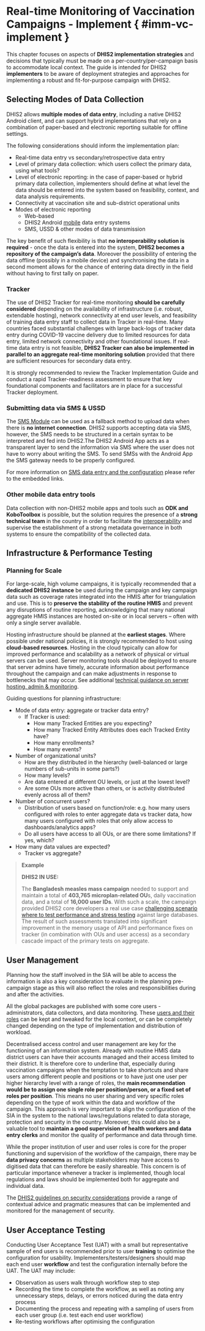 # Real-time Monitoring of Vaccination Campaigns - Implement  { #imm-vc-implement }

This chapter focuses on aspects of **DHIS2 implementation strategies** and decisions that typically must be made on a per-country/per-campaign basis to accommodate local context. The guide is intended for DHIS2 **implementers** to be aware of deployment strategies and approaches for implementing a robust and fit-for-purpose campaign with DHIS2.

## Selecting Modes of Data Collection

DHIS2 allows **multiple modes of data entry**, including a native DHIS2 Android client, and can support hybrid implementations that rely on a combination of paper-based and electronic reporting suitable for offline settings.

The following considerations should inform the implementation plan:

- Real-time data entry vs secondary/retrospective data entry
- Level of primary data collection: which users collect the primary data, using what tools?
- Level of electronic reporting: in the case of paper-based or hybrid primary data collection, implementers should define at what level the data should be entered into the system based on feasibility, context, and data analysis requirements.
- Connectivity at vaccination site and sub-district operational units
- Modes of electronic reporting
  - Web-based
  - DHIS2 Android [mobile](https://docs.dhis2.org/en/implement/android-implementation/about-this-guide.html) data entry systems
  - SMS, USSD & other modes of data transmission

The key benefit of such flexibility is that **no interoperability solution is required** - once the data is entered into the system, **DHIS2 becomes a repository of the campaign’s data**. Moreover the possibility of entering the data offline (possibly in a mobile device) and synchronising the data in a second moment allows for the chance of entering data directly in the field without having to first tally on paper.

### Tracker

The use of DHIS2 Tracker for real-time monitoring **should be carefully considered** depending on the availability of infrastructure (i.e. robust, extendable hosting), network connectivity at end user levels, and feasibility of training data entry staff to collect data in Tracker in real-time. Many countries faced substantial challenges with large back-logs of tracker data entry during COVID-19 vaccine delivery due to limited resources for data entry, limited network connectivity and other foundational issues. If real-time data entry is not feasible, **DHIS2 Tracker can also be implemented in parallel to an aggregate real-time monitoring solution** provided that there are sufficient resources for secondary data entry.

It is strongly recommended to review the Tracker Implementation Guide and conduct a rapid Tracker-readiness assessment to ensure that key foundational components and facilitators are in place for a successful Tracker deployment.

### Submitting data via SMS & USSD

The [SMS Module](https://docs.dhis2.org/en/develop/developing-with-the-android-sdk/sms-module.html) can be used as a fallback method to upload data when there is **no internet connection**. DHIS2 supports accepting data via SMS, however, the SMS needs to be structured in a certain syntax to be interpreted and fed into DHIS2.The DHIS2 Android App acts as a transparent layer to send the information via SMS where the user does not have to worry about writing the SMS. To send SMSs with the Android App the SMS gateway needs to be properly configured.

For more information on [SMS data entry and the configuration](https://docs.dhis2.org/en/manage/performing-system-administration/dhis-core-version-master/using-gateways-for-sms-reporting.html) please refer to the embedded links.

### Other mobile data entry tools

Data collection with non-DHIS2 mobile apps and tools such as **ODK and KoboToolbox** is possible, but the solution requires the presence of a **strong technical team** in the country in order to facilitate the [interoperability](https://docs.dhis2.org/en/implement/implementing-dhis2/integration-concepts.html) and supervise the establishment of a strong metadata governance in both systems to ensure the compatibility of the collected data.

## Infrastructure & Performance Testing

### Planning for Scale

For large-scale, high volume campaigns, it is typically recommended that a **dedicated DHIS2 instance** be used during the campaign and key campaign data such as coverage rates integrated into the HMIS after for triangulation and use. This is to **preserve the stability of the routine HMIS** and prevent any disruptions of routine reporting, acknowledging that many national aggregate HMIS instances are hosted on-site or in local servers – often with only a single server available.

Hosting infrastructure should be planned at the **earliest stages**.  Where possible under national policies, it is strongly recommended to host using **cloud-based resources**. Hosting in the cloud typically can allow for improved performance and scalability as a network of physical or virtual servers can be used. Server monitoring tools should be deployed to ensure that server admins have timely, accurate information about performance throughout the campaign and can make adjustments in response to bottlenecks that may occur. See additional [technical guidance on server hosting, admin & monitoring](https://docs.dhis2.org/en/implement/tracker-implementation/tracker-performance-at-scale.html#server-hosting-administration-and-monitoring).

Guiding questions for planning infrastructure:

- Mode of data entry: aggregate or tracker data entry?
  - If Tracker is used:
    - How many Tracked Entities are you expecting?
    - How many Tracked Entity Attributes does each Tracked Entity have?
    - How many enrollments?
    - How many events?
- Number of organizational units?
  - How are they distributed in the hierarchy (well-balanced or large numbers of sub-units in some parts?)
  - How many levels?
  - Are data entered at different OU levels, or just at the lowest level?
  - Are some OUs more active than others, or is activity distributed evenly across all of them?
- Number of concurrent users?
  - Distribution of users based on function/role: e.g. how many users configured with roles to enter aggregate data vs tracker data, how many users configured with roles that only allow access to dashboards/analytics apps?
  - Do all users have access to all OUs, or are there some limitations? If yes, which?
- How many data values are expected?
  - Tracker vs aggregate?

> **Example**
>
> **DHIS2 IN USE:**
>
> The **Bangladesh measles mass campaign** needed to support and maintain a total of **403,765 microplan-related OU**s, daily vaccination data, and a total of **16,000 user IDs**.
With such a scale, the campaign provided DHIS2 core developers a real use case [challenging scenario where to test performance and stress testing](https://community.dhis2.org/t/bangladesh-is-the-first-country-to-use-dhis2-in-planning-implementing-and-monitoring-mr-campaign-in-largest-scale/42408) against large databases. The result of such assessments translated into significant improvement in the memory usage of API and performance fixes on tracker (in combination with OUs and user access) as a secondary cascade impact of the primary tests on aggregate.

## User Management

Planning how the staff involved in the SIA will be able to access the information is also a key consideration to evaluate in the planning pre-campaign stage as this will also reflect the roles and responsibilities during and after the activities.

All the global packages are published with some core users - administrators, data collectors, and data monitoring. These [users and their roles](https://docs.dhis2.org/en/implement/maintenance-and-use/users-and-user-roles.html) can be kept and tweaked for the local context, or can be completely changed depending on the type of implementation and distribution of workload.

Decentralised access control and user management are key for the functioning of an information system. Already with routine HMIS data district users can have their accounts managed and their access limited to their district. It is therefore core to underline that, especially during vaccination campaigns when the temptation to take shortcuts and share users among different people and positions or to have just one user per higher hierarchy level with a range of roles, the **main recommendation would be to assign one single role per position/person, or a fixed set of roles per position**. This means no user sharing and very specific roles depending on the type of work within the data and workflow of the campaign. This approach is very important to align the configuration of the SIA in the system to the national laws/regulations related to data storage, protection and security in the country. Moreover, this could also be a valuable tool to **maintain a good supervision of health workers and data entry clerks** and monitor the quality of performance and data through time.

While the proper institution of user and user roles is core for the proper functioning and supervision of the workflow of the campaign, there may be **data privacy concerns** as multiple stakeholders may have access to digitised data that can therefore be easily shareable. This concern is of particular importance whenever a tracker is implemented, though local regulations and laws should be implemented both for aggregate and individual data.

The [DHIS2 guidelines on security considerations](https://docs.dhis2.org/en/implement/implementing-dhis2/security-considerations.html) provide a range of contextual advice and pragmatic measures that can be implemented and monitored for the management of security.

## User Acceptance Testing

Conducting User Acceptance Test (UAT) with a small but representative sample of end users is recommended prior to user **training** to optimise the configuration for usability. Implementers/testers/designers should map each end user **workflow** and test the configuration internally before the UAT. The UAT may include:

- Observation as users walk through workflow step to step
- Recording the time to complete the workflow, as well as noting any unnecessary steps, delays, or errors noticed during the data entry process
- Documenting the process and repeating with a sampling of users from each user group (i.e. test each end user workflow)
- Re-testing workflows after optimising the configuration

